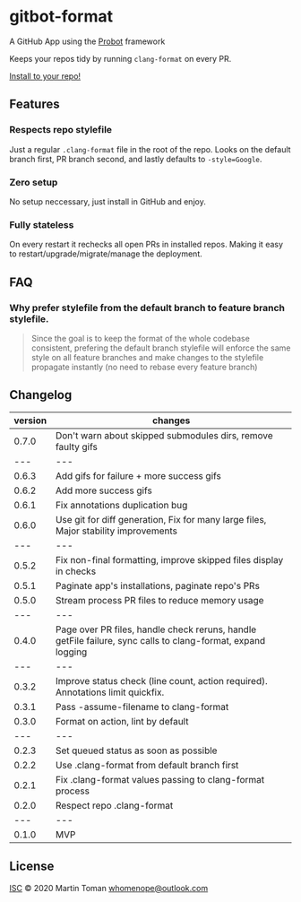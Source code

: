 # gitbot-format
A GitHub App using the [Probot](https://github.com/probot/probot) framework

Keeps your repos tidy by running ```clang-format``` on every PR.

[Install to your repo!](https://github.com/apps/gitbot-format)

## Features
### Respects repo stylefile
Just a regular ```.clang-format``` file in the root of the repo.
Looks on the default branch first, PR branch second, and lastly defaults
to ```-style=Google```.
### Zero setup
No setup neccessary, just install in GitHub and enjoy.
### Fully stateless
On every restart it rechecks all open PRs in installed repos.
Making it easy to restart/upgrade/migrate/manage the deployment.

## FAQ
### Why prefer stylefile from the default branch to feature branch stylefile.
> Since the goal is to keep the format of the whole codebase consistent,
> prefering the default branch stylefile will enforce the same style on all
> feature branches and make changes to the stylefile propagate instantly
> (no need to rebase every feature branch)

## Changelog
|version|changes|
|---|---|
|0.7.0|Don't warn about skipped submodules dirs, remove faulty gifs|
|---|---|
|0.6.3|Add gifs for failure + more success gifs|
|0.6.2|Add more success gifs|
|0.6.1|Fix annotations duplication bug|
|0.6.0|Use git for diff generation, Fix for many large files, Major stability improvements|
|---|---|
|0.5.2|Fix non-final formatting, improve skipped files display in checks|
|0.5.1|Paginate app's installations, paginate repo's PRs|
|0.5.0|Stream process PR files to reduce memory usage|
|---|---|
|0.4.0|Page over PR files, handle check reruns, handle getFile failure, sync calls to clang-format, expand logging|
|---|---|
|0.3.2|Improve status check (line count, action required). Annotations limit quickfix.|
|0.3.1|Pass -assume-filename to clang-format|
|0.3.0|Format on action, lint by default|
|---|---|
|0.2.3|Set queued status as soon as possible|
|0.2.2|Use .clang-format from default branch first|
|0.2.1|Fix .clang-format values passing to clang-format process|
|0.2.0|Respect repo .clang-format|
|---|---|
|0.1.0|MVP|

## License
[ISC](LICENSE) © 2020 Martin Toman <whomenope@outlook.com>


